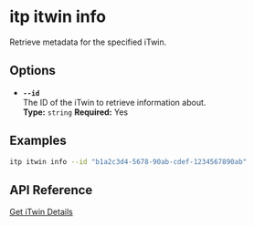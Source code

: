 # itp itwin info

Retrieve metadata for the specified iTwin.

## Options

- **`--id`**  
  The ID of the iTwin to retrieve information about.  
  **Type:** `string` **Required:** Yes

## Examples

```bash
itp itwin info --id "b1a2c3d4-5678-90ab-cdef-1234567890ab"
```

## API Reference

[Get iTwin Details](https://developer.bentley.com/apis/itwins/operations/get-itwin/)
